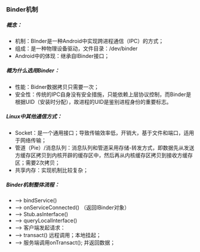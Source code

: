 ### Binder机制
##### 概念：
* 机制：BInder是一种Android中实现跨进程通信（IPC）的方式；
* 组成：是一种物理设备驱动，文件目录：/dev/binder
* Android中的体现：继承自IBinder接口；
##### 概为什么选用Binder：
* 性能：Bidner数据拷贝只需要一次；
* 安全性：传统的IPC自身没有安全措施，只能依赖上层协议控制，而Binder是根据UID（安装时分配），故进程的UID是鉴别进程身份的重要标志。
##### Linux中其他通信方式：
* Socket：是一个通用接口；导致传输效率低，开销大，基于文件和端口，适用于网络传输；
* 管道（Pie）/消息队列：消息队列和管道采用存储-转发方式，即数据先从发送方缓存区拷贝到内核开辟的缓存区中，然后再从内核缓存区拷贝到接收方缓存区；需要2次拷贝；
* 共享内存：实现机制比较复杂；
##### Binder机制整体流程：
* --> bindService()
* --> onServiceConnected() （返回IBinder对象）
* --> Stub.asInterface()
* --> queryLocalInterface()
* --> 客户端发起请求：
* --> transact() 远程调用；本地挂起；
* --> 服务端调用onTransact(); 并返回数据；